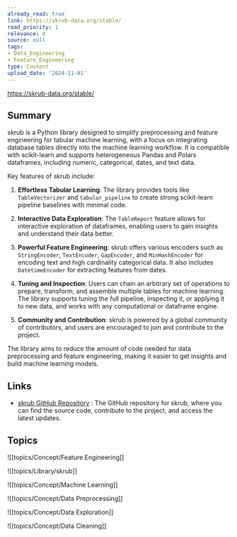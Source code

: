 ```yaml
---
already_read: true
link: https://skrub-data.org/stable/
read_priority: 1
relevance: 0
source: null
tags:
- Data_Engineering
- Feature_Engineering
type: Content
upload_date: '2024-11-01'
---
```


https://skrub-data.org/stable/
## Summary

skrub is a Python library designed to simplify preprocessing and feature engineering for tabular machine learning, with a focus on integrating database tables directly into the machine learning workflow. It is compatible with scikit-learn and supports heterogeneous Pandas and Polars dataframes, including numeric, categorical, dates, and text data.

Key features of skrub include:

1. **Effortless Tabular Learning**: The library provides tools like `TableVectorizer` and `tabular_pipeline` to create strong scikit-learn pipeline baselines with minimal code.

2. **Interactive Data Exploration**: The `TableReport` feature allows for interactive exploration of dataframes, enabling users to gain insights and understand their data better.

3. **Powerful Feature Engineering**: skrub offers various encoders such as `StringEncoder`, `TextEncoder`, `GapEncoder`, and `MinHashEncoder` for encoding text and high cardinality categorical data. It also includes `DatetimeEncoder` for extracting features from dates.

4. **Tuning and Inspection**: Users can chain an arbitrary set of operations to prepare, transform, and assemble multiple tables for machine learning. The library supports tuning the full pipeline, inspecting it, or applying it to new data, and works with any computational or dataframe engine.

5. **Community and Contribution**: skrub is powered by a global community of contributors, and users are encouraged to join and contribute to the project.

The library aims to reduce the amount of code needed for data preprocessing and feature engineering, making it easier to get insights and build machine learning models.
## Links

- [skrub GitHub Repository](https://github.com/skrub-data/skrub/) : The GitHub repository for skrub, where you can find the source code, contribute to the project, and access the latest updates.

## Topics

![[topics/Concept/Feature Engineering]]

![[topics/Library/skrub]]

![[topics/Concept/Machine Learning]]

![[topics/Concept/Data Preprocessing]]

![[topics/Concept/Data Exploration]]

![[topics/Concept/Data Cleaning]]